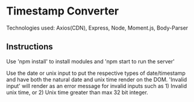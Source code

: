 # Timestamp Converter

Technologies used: Axios(CDN), Express, Node, Moment.js, Body-Parser

## Instructions

Use 'npm install' to install modules and 'npm start to run the server'

Use the date or unix input to put the respective types of date/timestamp and have both the natural date and unix time render on the DOM. 'Invalid input' will render as an error message for invalid inputs such as 1) Invalid unix time, or 2) Unix time greater than max 32 bit integer.